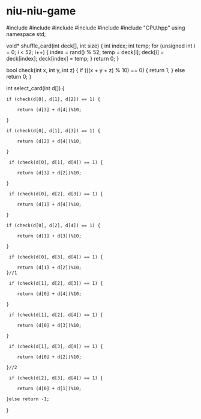 # niu-niu-game
#include <iostream>
#include <ctime>
#include <cstdlib>
#include <iomanip>
#include <fstream>
#include "CPU.hpp"
using namespace std; 
    
  void* shuffle_card(int deck[], int size) {
    int index;
    int temp;
    for (unsigned int i = 0; i < 52; i++) {
        index = rand() % 52;
        temp = deck[i];
        deck[i] = deck[index];
        deck[index] = temp;
    }
    return 0;
}
  
  
  bool check(int x, int y, int z) {
    if (((x + y + z) % 10) == 0) {
        return 1;
    }
    else return 0;
}
  
  
 int select_card(int d[]) {
    
    if (check(d[0], d[1], d[2]) == 1) {
        
        return (d[3] + d[4])%10;
        
    }
    
    if (check(d[0], d[1], d[3]) == 1) {
        
        return (d[2] + d[4])%10;
        
    }
    
     if (check(d[0], d[1], d[4]) == 1) {
        
        return (d[3] + d[2])%10;
        
    }
     
     if (check(d[0], d[2], d[3]) == 1) {
        
        return (d[1] + d[4])%10;
        
    }
     
    if (check(d[0], d[2], d[4]) == 1) {
        
        return (d[1] + d[3])%10;
        
    }
    
     if (check(d[0], d[3], d[4]) == 1) {
        
        return (d[1] + d[2])%10;
    }//1
     
     if (check(d[1], d[2], d[3]) == 1) {
        
        return (d[0] + d[4])%10;
        
    }
     
     if (check(d[1], d[2], d[4]) == 1) {
        
        return (d[0] + d[3])%10;
        
    }
     
     if (check(d[1], d[3], d[4]) == 1) {
        
        return (d[0] + d[2])%10;
        
    }//2
     
     if (check(d[2], d[3], d[4]) == 1) {
        
        return (d[0] + d[1])%10;
        
    }else return -1;
}
